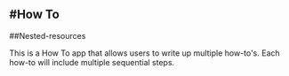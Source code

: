 #How To
-------
##Nested-resources

This is a How To app that allows users to write up multiple how-to's. Each how-to will include multiple sequential steps.
